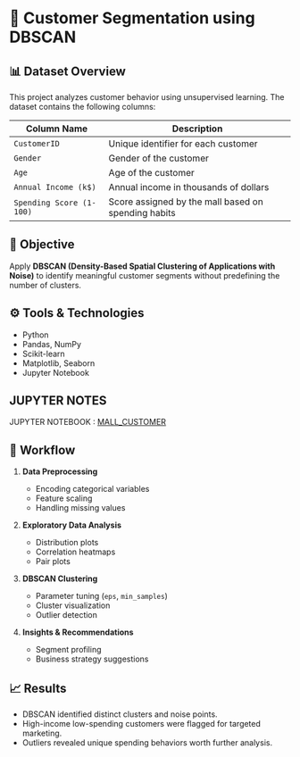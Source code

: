 # 🧠 Customer Segmentation using DBSCAN

## 📊 Dataset Overview

This project analyzes customer behavior using unsupervised learning. The dataset contains the following columns:

| Column Name              | Description                                           |
|--------------------------|-------------------------------------------------------|
| `CustomerID`             | Unique identifier for each customer                  |
| `Gender`                 | Gender of the customer                               |
| `Age`                    | Age of the customer                                  |
| `Annual Income (k$)`     | Annual income in thousands of dollars                |
| `Spending Score (1-100)` | Score assigned by the mall based on spending habits  |

## 🎯 Objective

Apply **DBSCAN (Density-Based Spatial Clustering of Applications with Noise)** to identify meaningful customer segments without predefining the number of clusters.

## ⚙️ Tools & Technologies

- Python
- Pandas, NumPy
- Scikit-learn
- Matplotlib, Seaborn
- Jupyter Notebook

## JUPYTER NOTES
JUPYTER NOTEBOOK : [MALL_CUSTOMER](https://github.com/hansikapolisetty5-beep/Mall-Customer/blob/main/mall_customer.ipynb)

## 📌 Workflow

1. **Data Preprocessing**
   - Encoding categorical variables
   - Feature scaling
   - Handling missing values

2. **Exploratory Data Analysis**
   - Distribution plots
   - Correlation heatmaps
   - Pair plots

3. **DBSCAN Clustering**
   - Parameter tuning (`eps`, `min_samples`)
   - Cluster visualization
   - Outlier detection

4. **Insights & Recommendations**
   - Segment profiling
   - Business strategy suggestions

## 📈 Results

- DBSCAN identified distinct clusters and noise points.
- High-income low-spending customers were flagged for targeted marketing.
- Outliers revealed unique spending behaviors worth further analysis.


